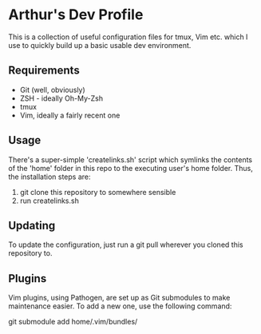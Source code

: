 Arthur's Dev Profile
==========

This is a collection of useful configuration files for tmux, Vim etc. which I use to quickly build up a basic usable dev environment.

Requirements
----------

* Git (well, obviously)
* ZSH - ideally Oh-My-Zsh
* tmux
* Vim, ideally a fairly recent one

Usage
----------

There's a super-simple 'createlinks.sh' script which symlinks the contents of the 'home' folder in this repo to the executing user's home folder. Thus, the installation steps are:

1. git clone this repository to somewhere sensible
2. run createlinks.sh

Updating
----------

To update the configuration, just run a git pull wherever you cloned this repository to.

Plugins
----------

Vim plugins, using Pathogen, are set up as Git submodules to make maintenance easier. To add a new one, use the following command:

git submodule add <git repo URL> home/.vim/bundles/<plugin name>

